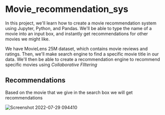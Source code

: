# Movie_recommendation_sys
In this project, we'll learn how to create a movie recommendation system using Jupyter, Python, and Pandas.
We'll be able to type the name of a movie into an input box, and instantly get recommendations for other movies we might like. 

We have MovieLens 25M dataset, which contains movie reviews and ratings.
Then, we'll make search engine to find a specific movie title in our data.
We'll then be able to create a recommendation engine to recommend specific movies using *Collaborative FIltering*

## Recommendations
Based on the movie that we give in the search box we will get recommendations

![Screenshot 2022-07-29 094410](https://user-images.githubusercontent.com/83349674/181681845-9ee85791-7a1d-4b23-95f2-34e4b645c961.png)


